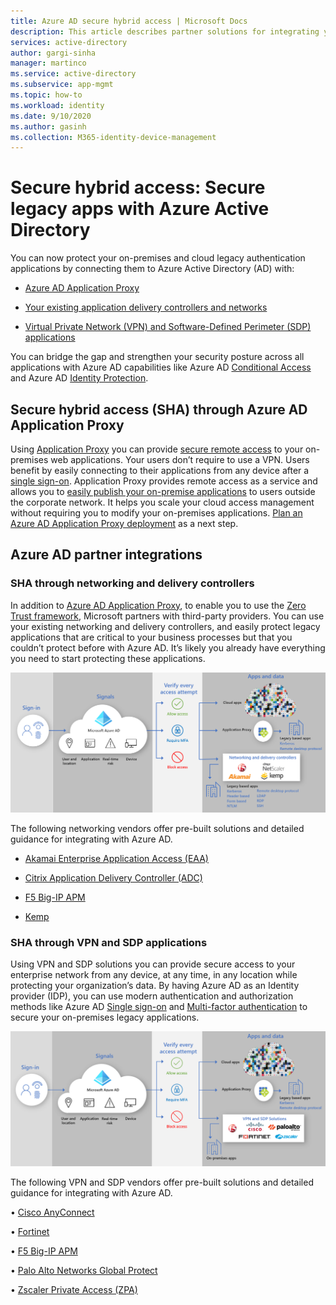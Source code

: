 ```yaml
---
title: Azure AD secure hybrid access | Microsoft Docs
description: This article describes partner solutions for integrating your legacy on-premises, public cloud, or private cloud applications with Azure AD. Secure your legacy apps by connecting app delivery controllers or networks to Azure AD. 
services: active-directory
author: gargi-sinha
manager: martinco
ms.service: active-directory
ms.subservice: app-mgmt
ms.topic: how-to
ms.workload: identity
ms.date: 9/10/2020
ms.author: gasinh
ms.collection: M365-identity-device-management
---
```


# Secure hybrid access: Secure legacy apps with Azure Active Directory

You can now protect your on-premises and cloud legacy authentication applications by connecting them to Azure Active Directory (AD) with:

- [Azure AD Application Proxy](#secure-hybrid-access-sha-through-azure-ad-application-proxy)

- [Your existing application delivery controllers and networks](#sha-through-networking-and-delivery-controllers)

- [Virtual Private Network (VPN) and Software-Defined Perimeter (SDP) applications](#sha-through-vpn-and-sdp-applications)

You can bridge the gap and strengthen your security posture across all applications with Azure AD capabilities like Azure AD [Conditional Access](../conditional-access/overview.md) and Azure AD [Identity Protection](../identity-protection/overview-identity-protection.md).

## Secure hybrid access (SHA) through Azure AD Application Proxy
  
Using [Application Proxy](./what-is-application-proxy.md) you can provide [secure remote access](./application-proxy.md) to your on-premises web applications. Your users don’t require to use a VPN. Users benefit by easily connecting to their applications from any device after a [single sign-on](./add-application-portal-setup-sso.md). Application Proxy provides remote access as a service and allows you to [easily publish your on-premise applications](./application-proxy-add-on-premises-application.md) to users outside the corporate network. It helps you scale your cloud access management without requiring you to modify your on-premises applications. [Plan an Azure AD Application Proxy deployment](./application-proxy-deployment-plan.md) as a next step.

## Azure AD partner integrations

### SHA through networking and delivery controllers

In addition to [Azure AD Application Proxy](./what-is-application-proxy.md), to enable you to use the [Zero Trust framework](https://www.microsoft.com/security/blog/2020/04/02/announcing-microsoft-zero-trust-assessment-tool/), Microsoft partners with third-party providers. You can use your existing networking and delivery controllers, and easily protect legacy applications that are critical to your business processes but that you couldn’t protect before with Azure AD. It’s likely you already have everything you need to start protecting these applications.

![Image shows secure hybrid access with networking partners and app proxy](./media/secure-hybrid-access/secure-hybrid-access.png)

The following networking vendors offer pre-built solutions and detailed guidance for integrating with Azure AD.

- [Akamai Enterprise Application Access (EAA)](../saas-apps/akamai-tutorial.md)

- [Citrix Application Delivery Controller (ADC)](../saas-apps/citrix-netscaler-tutorial.md)

- [F5 Big-IP APM](../saas-apps/headerf5-tutorial.md)

- [Kemp](../saas-apps/kemp-tutorial.md)

### SHA through VPN and SDP applications

Using VPN  and SDP solutions you can provide secure access to your enterprise network from any device, at any time, in any location while protecting your organization’s data. By having Azure AD as an Identity provider (IDP), you can use modern authentication and authorization methods like Azure AD [Single sign-on](./what-is-single-sign-on.md) and [Multi-factor authentication](../authentication/concept-mfa-howitworks.md) to secure your on-premises legacy applications.  

![Image shows secure hybrid access with VPN partners and app proxy ](./media/secure-hybrid-access/app-proxy-vpn.png)

The following VPN and SDP vendors offer pre-built solutions and detailed guidance for integrating with Azure AD.

• [Cisco AnyConnect](../saas-apps/cisco-anyconnect.md)

• [Fortinet](../saas-apps/fortigate-ssl-vpn-tutorial.md)

• [F5 Big-IP APM](../saas-apps/headerf5-tutorial.md)

• [Palo Alto Networks Global Protect](../saas-apps/paloaltoadmin-tutorial.md)

• [Zscaler Private Access (ZPA)](../saas-apps/zscalerprivateaccess-tutorial.md)